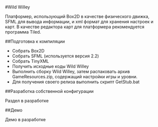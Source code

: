 ﻿#Wild Willey

Платформер, использующий Box2D в качестве физического движка, SFML для вывода информации, и xml формат для хранения настроек и карт. В качестве редактора карт для платформера рекомендуется программа Tiled.

##Подготовка к компиляции

* Собрать Box2D
* Собрать SFML (используется версия 2.2)
* Собрать TinyXML
* Получить исходные коды Wild Willey
* Выполнить сборку Wild Willey, затем распаковать архив GameResources.zip, содержащий настройки игры и уровни.
* Для получения своего релиза выполнить скрипт GetStub.bat

##Разработка собственной конфигурации

Раздел в разработке

##Демо

Демо в разработке

